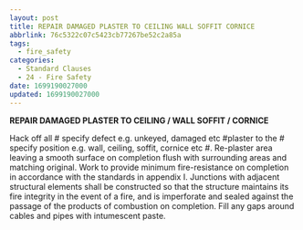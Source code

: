 ```yaml
---
layout: post
title: REPAIR DAMAGED PLASTER TO CEILING WALL SOFFIT CORNICE
abbrlink: 76c5322c07c5423cb77267be52c2a85a
tags:
  - fire_safety
categories:
  - Standard Clauses
  - 24 - Fire Safety
date: 1699190027000
updated: 1699190027000
---
```


**REPAIR DAMAGED PLASTER TO CEILING / WALL SOFFIT / CORNICE**

Hack off all # specify defect e.g. unkeyed, damaged etc #plaster to the # specify position e.g. wall, ceiling, soffit, cornice etc #. Re-plaster area leaving a smooth surface on completion flush with surrounding areas and matching original. Work to provide minimum fire-resistance on completion in accordance with the standards in appendix I. Junctions with adjacent structural elements shall be constructed so that the structure maintains its fire integrity in the event of a fire, and is imperforate and sealed against the passage of the products of combustion on completion. Fill any gaps around cables and pipes with intumescent paste.
